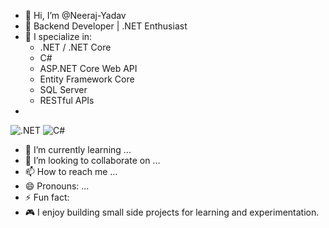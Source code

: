 - 👋 Hi, I’m @Neeraj-Yadav
- 👀 Backend Developer | .NET Enthusiast
- 🔧 I specialize in:
  - .NET / .NET Core
  - C#
  - ASP.NET Core Web API
  - Entity Framework Core
  - SQL Server
  - RESTful APIs
-
![.NET](https://img.shields.io/badge/.NET-512BD4?style=flat&logo=dotnet&logoColor=white)
![C#](https://img.shields.io/badge/C%23-239120?style=flat&logo=c-sharp&logoColor=white)
- 🌱 I’m currently learning ...
- 💞️ I’m looking to collaborate on ...
- 📫 How to reach me ...
- 😄 Pronouns: ...
- ⚡ Fun fact:
- 🎮 I enjoy building small side projects for learning and experimentation.

<!---
Neeraj-Yadav-14/Neeraj-Yadav-14 is a ✨ special ✨ repository because its `README.md` (this file) appears on your GitHub profile.
You can click the Preview link to take a look at your changes.
--->

